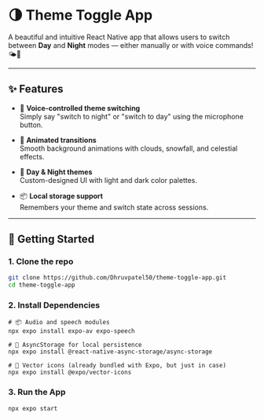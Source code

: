 # 🌗 Theme Toggle App

A beautiful and intuitive React Native app that allows users to switch between **Day** and **Night** modes — either manually or with voice commands! 🌤️🌙

---

## ✨ Features

- 🎤 **Voice-controlled theme switching**  
  Simply say "switch to night" or "switch to day" using the microphone button.

- 🌅 **Animated transitions**  
  Smooth background animations with clouds, snowfall, and celestial effects.

- 🎨 **Day & Night themes**  
  Custom-designed UI with light and dark color palettes.

- 📦 **Local storage support**  
  Remembers your theme and switch state across sessions.

---

## 🚀 Getting Started

### 1. Clone the repo
```bash
git clone https://github.com/Dhruvpatel50/theme-toggle-app.git
cd theme-toggle-app
```

### 2. Install Dependencies
```
# 📦 Audio and speech modules
npx expo install expo-av expo-speech

# 💾 AsyncStorage for local persistence
npx expo install @react-native-async-storage/async-storage

# 🎨 Vector icons (already bundled with Expo, but just in case)
npx expo install @expo/vector-icons
```

### 3. Run the App
```
npx expo start
```
